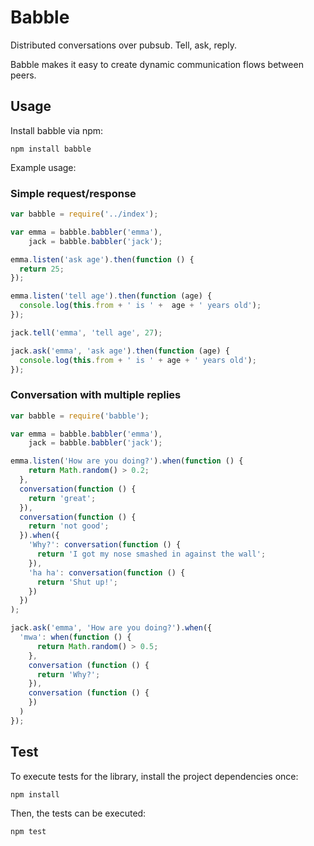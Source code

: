 # Babble

Distributed conversations over pubsub. Tell, ask, reply.

Babble makes it easy to create dynamic communication flows between peers.


## Usage

Install babble via npm:

    npm install babble

Example usage:

### Simple request/response

```js
var babble = require('../index');

var emma = babble.babbler('emma'),
    jack = babble.babbler('jack');

emma.listen('ask age').then(function () {
  return 25;
});

emma.listen('tell age').then(function (age) {
  console.log(this.from + ' is ' +  age + ' years old');
});

jack.tell('emma', 'tell age', 27);

jack.ask('emma', 'ask age').then(function (age) {
  console.log(this.from + ' is ' + age + ' years old');
});
```

### Conversation with multiple replies

```js
var babble = require('babble');

var emma = babble.babbler('emma'),
    jack = babble.babbler('jack');

emma.listen('How are you doing?').when(function () {
    return Math.random() > 0.2;
  },
  conversation(function () {
    return 'great';
  }),
  conversation(function () {
    return 'not good';
  }).when({
    'Why?': conversation(function () {
      return 'I got my nose smashed in against the wall';
    }),
    'ha ha': conversation(function () {
      return 'Shut up!';
    })
  })
);

jack.ask('emma', 'How are you doing?').when({
  'mwa': when(function () {
      return Math.random() > 0.5;
    },
    conversation (function () {
      return 'Why?';
    }),
    conversation (function () {
    })
  )
});
```


## Test

To execute tests for the library, install the project dependencies once:

    npm install

Then, the tests can be executed:

    npm test
